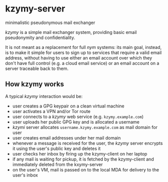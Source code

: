 kzymy-server
============

minimalistic pseudonymous mail exchanger

*kzymy* is a simple mail exchanger system, providing basic email pseudonymity and confidentiality.

It is not meant as a replacement for full *nym* systems: its main goal, instead, is to make
it simple for users to sign up to services that require a valid email address, without having to
use either an email account over which they don't have full control (e.g. a cloud email
service) or an email account on a server traceable back to them.

How kzymy works
---------------

A typical *kzymy*  interaction would be:

* user creates a GPG keypair on a clean virtual machine
* user activates a VPN and/or Tor route
* user connects to a *kzymy* web service (e.g. `kzymy.example.com`)
* user uploads her public GPG key and is allocated a username
* *kzymi* server allocates `username.kzymy.example.com` as mail domain for user
* user creates email addresses under her mail domain
* whenever a message is received for the user, the *kzymy* server encrypts it using the
  user's public key and deletes it
* user checks her inbox by firing up the kzymy-client on her laptop
* if any mail is waiting for pickup, it is fetched by the kzymy-client and
  immediately deleted from the kxymy-server
* on the user's VM, mail is passed on to the local MDA for delivery to the user's inbox

